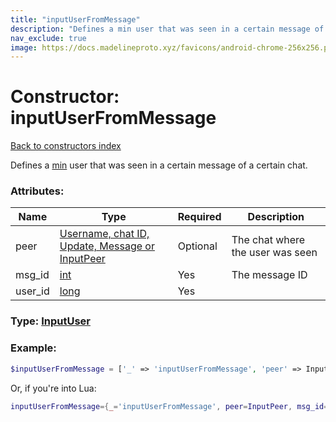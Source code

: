 ```yaml
---
title: "inputUserFromMessage"
description: "Defines a min user that was seen in a certain message of a certain chat."
nav_exclude: true
image: https://docs.madelineproto.xyz/favicons/android-chrome-256x256.png
---
```

# Constructor: inputUserFromMessage  
[Back to constructors index](index.md)



Defines a [min](https://core.telegram.org/api/min) user that was seen in a certain message of a certain chat.

### Attributes:

| Name     |    Type       | Required | Description |
|----------|---------------|----------|-------------|
|peer|[Username, chat ID, Update, Message or InputPeer](../types/InputPeer.md) | Optional|The chat where the user was seen|
|msg\_id|[int](../types/int.md) | Yes|The message ID|
|user\_id|[long](../types/long.md) | Yes|



### Type: [InputUser](../types/InputUser.md)


### Example:

```php
$inputUserFromMessage = ['_' => 'inputUserFromMessage', 'peer' => InputPeer, 'msg_id' => int, 'user_id' => long];
```  


Or, if you're into Lua:

```lua
inputUserFromMessage={_='inputUserFromMessage', peer=InputPeer, msg_id=int, user_id=long}

```


